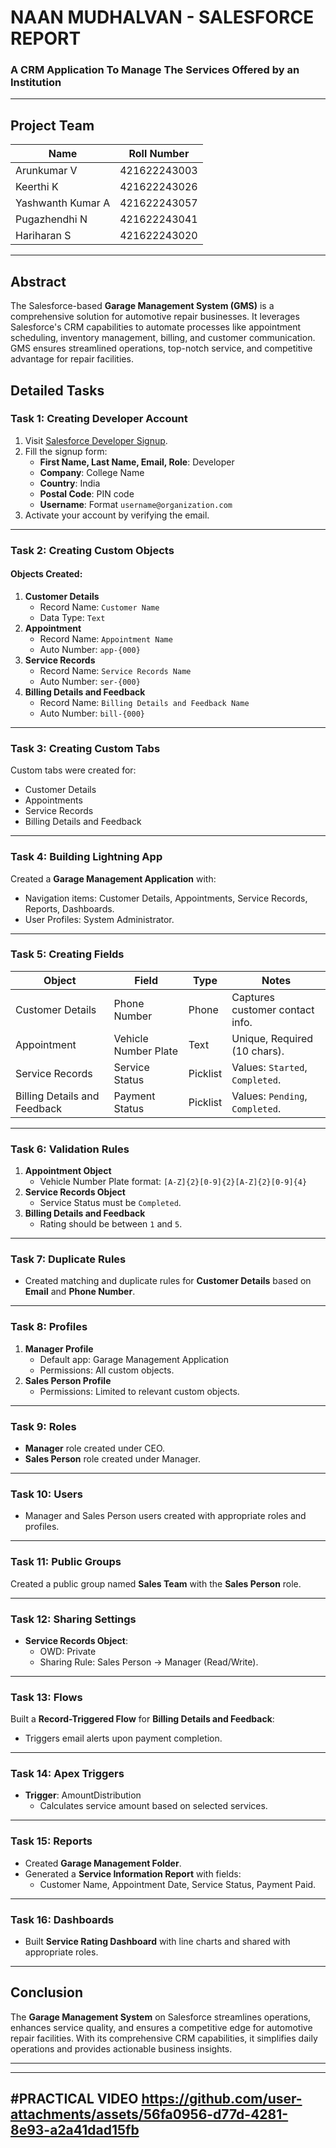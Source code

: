 # **NAAN MUDHALVAN - SALESFORCE REPORT**  
### **A CRM Application To Manage The Services Offered by an Institution**  

---

## **Project Team**  
| **Name**               | **Roll Number**    |
|------------------------|--------------------|
| Arunkumar V           | 421622243003       |
| Keerthi K             | 421622243026       |
| Yashwanth Kumar A     | 421622243057       |
| Pugazhendhi N         | 421622243041       |
| Hariharan S           | 421622243020       |

---

## **Abstract**  
The Salesforce-based **Garage Management System (GMS)** is a comprehensive solution for automotive repair businesses. It leverages Salesforce's CRM capabilities to automate processes like appointment scheduling, inventory management, billing, and customer communication. GMS ensures streamlined operations, top-notch service, and competitive advantage for repair facilities.  


## **Detailed Tasks**

### **Task 1: Creating Developer Account**  
1. Visit [Salesforce Developer Signup](https://developer.salesforce.com/).
2. Fill the signup form:
   - **First Name, Last Name, Email, Role**: Developer  
   - **Company**: College Name  
   - **Country**: India  
   - **Postal Code**: PIN code  
   - **Username**: Format `username@organization.com`  
3. Activate your account by verifying the email.

---

### **Task 2: Creating Custom Objects**
#### **Objects Created:**
1. **Customer Details**  
   - Record Name: `Customer Name`  
   - Data Type: `Text`
2. **Appointment**  
   - Record Name: `Appointment Name`  
   - Auto Number: `app-{000}`
3. **Service Records**  
   - Record Name: `Service Records Name`  
   - Auto Number: `ser-{000}`
4. **Billing Details and Feedback**  
   - Record Name: `Billing Details and Feedback Name`  
   - Auto Number: `bill-{000}`

---

### **Task 3: Creating Custom Tabs**  
Custom tabs were created for:  
- Customer Details  
- Appointments  
- Service Records  
- Billing Details and Feedback  

---

### **Task 4: Building Lightning App**  
Created a **Garage Management Application** with:  
- Navigation items: Customer Details, Appointments, Service Records, Reports, Dashboards.  
- User Profiles: System Administrator.  

---

### **Task 5: Creating Fields**  
| **Object**                  | **Field**                  | **Type**    | **Notes**                       |
|-----------------------------|----------------------------|-------------|----------------------------------|
| Customer Details            | Phone Number              | Phone       | Captures customer contact info. |
| Appointment                 | Vehicle Number Plate      | Text        | Unique, Required (10 chars).    |
| Service Records             | Service Status            | Picklist    | Values: `Started`, `Completed`. |
| Billing Details and Feedback| Payment Status            | Picklist    | Values: `Pending`, `Completed`. |

---

### **Task 6: Validation Rules**  
1. **Appointment Object**  
   - Vehicle Number Plate format: `[A-Z]{2}[0-9]{2}[A-Z]{2}[0-9]{4}`  
2. **Service Records Object**  
   - Service Status must be `Completed`.  
3. **Billing Details and Feedback**  
   - Rating should be between `1` and `5`.  

---

### **Task 7: Duplicate Rules**  
- Created matching and duplicate rules for **Customer Details** based on **Email** and **Phone Number**.

---

### **Task 8: Profiles**  
1. **Manager Profile**  
   - Default app: Garage Management Application  
   - Permissions: All custom objects.  
2. **Sales Person Profile**  
   - Permissions: Limited to relevant custom objects.

---

### **Task 9: Roles**  
- **Manager** role created under CEO.  
- **Sales Person** role created under Manager.

---

### **Task 10: Users**  
- Manager and Sales Person users created with appropriate roles and profiles.

---

### **Task 11: Public Groups**  
Created a public group named **Sales Team** with the **Sales Person** role.

---

### **Task 12: Sharing Settings**  
- **Service Records Object**:  
   - OWD: Private  
   - Sharing Rule: Sales Person → Manager (Read/Write).

---

### **Task 13: Flows**  
Built a **Record-Triggered Flow** for **Billing Details and Feedback**:  
- Triggers email alerts upon payment completion.

---

### **Task 14: Apex Triggers**  
- **Trigger**: AmountDistribution  
   - Calculates service amount based on selected services.  

---

### **Task 15: Reports**  
- Created **Garage Management Folder**.  
- Generated a **Service Information Report** with fields:  
   - Customer Name, Appointment Date, Service Status, Payment Paid.

---

### **Task 16: Dashboards**  
- Built **Service Rating Dashboard** with line charts and shared with appropriate roles.

---

## **Conclusion**  
The **Garage Management System** on Salesforce streamlines operations, enhances service quality, and ensures a competitive edge for automotive repair facilities. With its comprehensive CRM capabilities, it simplifies daily operations and provides actionable business insights.

---
---
#**PRACTICAL VIDEO**
https://github.com/user-attachments/assets/56fa0956-d77d-4281-8e93-a2a41dad15fb
---
